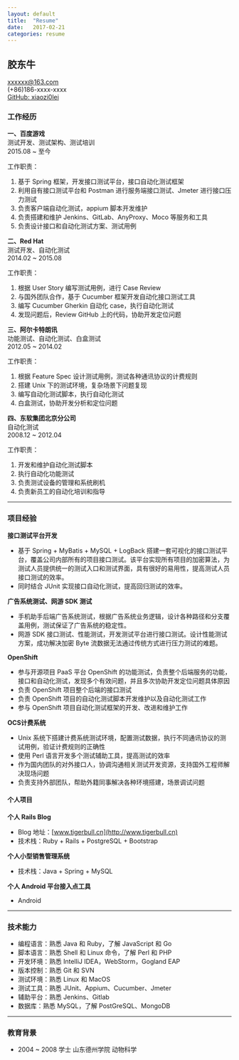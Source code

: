 ```yaml
---
layout: default
title:  "Resume"
date:   2017-02-21
categories: resume
---
```


## 胶东牛
<xxxxxx@163.com>  
(+86)186-xxxx-xxxx  
[GitHub: xiaozi0lei](https://github.com/xiaozi0lei)

### 工作经历

**一、百度游戏**  
测试开发、测试架构、测试培训  
2015.08 ~ 至今

工作职责：

  1. 基于 Spring 框架，开发接口测试平台，接口自动化测试框架  
  2. 利用自有接口测试平台和 Postman 进行服务端接口测试、Jmeter 进行接口压力测试  
  3. 负责客户端自动化测试，appium 脚本开发维护  
  4. 负责搭建和维护 Jenkins、GitLab、AnyProxy、Moco 等服务和工具  
  5. 负责设计接口和自动化测试方案、测试用例

**二、Red Hat**  
测试开发、自动化测试  
2014.02 ~ 2015.08

工作职责：

  1. 根据 User Story 编写测试用例，进行 Case Review
  2. 与国外团队合作，基于 Cucumber 框架开发自动化接口测试工具
  3. 编写 Cucumber Gherkin 自动化 case，执行自动化测试
  4. 发现问题后，Review GitHub 上的代码，协助开发定位问题

**三、阿尔卡特朗讯**  
功能测试、自动化测试、白盒测试  
2012.05 ~ 2014.02

工作职责：
  1. 根据 Feature Spec 设计测试用例，测试各种通讯协议的计费规则
  2. 搭建 Unix 下的测试环境，复杂场景下问题复现
  3. 编写自动化测试脚本，执行自动化测试
  4. 白盒测试，协助开发分析和定位问题

**四、东软集团北京分公司**  
自动化测试  
2008.12 ~ 2012.04

工作职责：
  1. 开发和维护自动化测试脚本
  2. 执行自动化功能测试
  3. 负责测试设备的管理和系统刷机
  4. 负责新员工的自动化培训和指导

***

### 项目经验

**接口测试平台开发**  
  * 基于 Spring + MyBatis + MySQL + LogBack 搭建一套可视化的接口测试平台，覆盖公司内部所有的项目接口测试。该平台实现所有项目的加密算法，为测试人员提供统一的测试入口和测试界面，具有很好的易用性，提高测试人员接口测试的效率。
  * 同时结合 JUnit 实现接口自动化测试，提高回归测试的效率。

**广告系统测试、网游 SDK 测试**  
  * 手机助手后端广告系统测试，根据广告系统业务逻辑，设计各种路径和分支覆盖用例，测试保证了广告系统的稳定性。
  * 网游 SDK 接口测试、性能测试，开发测试平台进行接口测试。设计性能测试方案，成功解决加密 Byte 流数据无法通过传统方式进行压力测试的难题。

**OpenShift**  
  * 参与开源项目 PaaS 平台 OpenShift 的功能测试，负责整个后端服务的功能，接口和自动化测试，发现多个有效问题，并且多次协助开发定位问题具体原因
  * 负责 OpenShift 项目整个后端的接口测试
  * 负责 OpenShift 项目的自动化测试脚本开发维护以及自动化测试工作
  * 参与 OpenShift 项目自动化测试框架的开发、改进和维护工作

**OCS计费系统**
  * Unix 系统下搭建计费系统测试环境，配置测试数据，执行不同通讯协议的测试用例，验证计费规则的正确性
  * 使用 Perl 语言开发多个测试辅助工具，提高测试的效率
  * 作为国内团队的对外接口人，协调沟通相关测试开发资源，支持国外工程师解决现场问题
  * 负责支持外部团队，帮助外籍同事解决各种环境搭建，场景调试问题

#### 个人项目

**个人 Rails Blog**
  * Blog 地址：[www.tigerbull.cn](http://www.tigerbull.cn)
  * 技术栈：Ruby + Rails + PostgreSQL + Bootstrap

**个人小型销售管理系统**
  * 技术栈：Java + Spring + MySQL

**个人 Android 平台接入点工具**  
  * Android

***

### 技术能力

  * 编程语言：熟悉 Java 和 Ruby，了解 JavaScript 和 Go  
  * 脚本语言：熟悉 Shell 和 Linux 命令，了解 Perl 和 PHP  
  * 开发环境：熟悉 IntelliJ IDEA，WebStorm，Gogland EAP  
  * 版本控制：熟悉 Git 和 SVN
  * 测试环境：熟悉 Linux 和 MacOS  
  * 测试工具：熟悉 JUnit、Appium、Cucumber、Jmeter  
  * 辅助平台：熟悉 Jenkins、Gitlab  
  * 数据库：熟悉 MySQL，了解 PostGreSQL、MongoDB

***

### 教育背景
  * 2004 ~ 2008 学士 山东德州学院 动物科学
